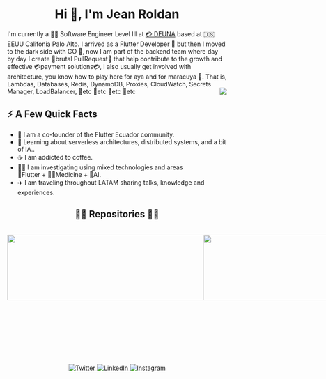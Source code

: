 <h1 align="center">Hi 👋, I'm Jean Roldan</h1>
I'm currently a 👨‍💻 Software Engineer Level III at <a href="https://www.deuna.com" title="DEUNA">💳 DEUNA</a>  based at 🇺🇸 EEUU Califonia Palo Alto. I arrived as a Flutter Developer 💙 but then I moved to the dark side with GO 😬, now I am part of the backend team where day by day I create 🤪brutal PullRequest🤪 that help contribute to the growth and effective 💳payment solutions💳, I also usually get involved with architecture, you know how to play here for aya and for maracuya 🤣. That is, Lambdas, Databases, Redis, DynamoDB, Proxies, CloudWatch, Secrets Manager, LoadBalancer, 🥵etc 🥵etc 🥵etc 🥵etc
<img align="right" src="yo.gif" />
<h2>⚡️ A Few Quick Facts</h2>
<ul>
<li>💙 I am a co-founder of the Flutter Ecuador community.</li>
<li>🦾 Learning about serverless architectures, distributed systems, and a bit of IA..</li>
<li>☕ I am addicted to coffee.</li>
<li>🧑‍💻 I am investigating using mixed technologies and areas <br>   💙Flutter + 👨‍⚕️Medicine + 🦿AI.</li>
<li>✈️ I am traveling throughout LATAM sharing talks, knowledge and experiences.</li>
</ul>
<h2 align="center">👨‍💻 Repositories 👨‍💻</h2>
<br>

<div width="100%" style="display: flex;">
  <a href="https://github.com/JeanRoldanDev/FlutterConfLatam" title="FlutterConfLatam">
    <img style="width: 450px !important;height: 150px !important" src="https://github-readme-stats.vercel.app/api/pin/?username=JeanRoldanDev&repo=FlutterConfLatam&theme=solarized-dark&bg_color=071A2C&border_color=61dafb&border_radius=20">  
  </a>
  <a href="https://github.com/JeanRoldanDev/GoogleIOLaPaz" title="GoogleIOLaPaz">
    <img style="width: 450px !important;height: 150px !important" src="https://github-readme-stats.vercel.app/api/pin/?username=JeanRoldanDev&repo=GoogleIOLaPaz&theme=solarized-dark&bg_color=071A2C&border_color=61dafb&border_radius=20">
  </a>
</div>

<br/>





<br/><br/><br/><br/><br/><br/>




<p align="center">
  <a href="https://twitter.com/JeanRoldanDev" target="_blank">
    <img src="https://img.shields.io/badge/twitter-%231DA1F2.svg?&style=for-the-badge&logo=twitter&logoColor=white&color=071A2C" alt="Twitter"/>
  </a>
  <a href="https://www.linkedin.com/in/jeanroldandev" target="_blank">
    <img src="https://img.shields.io/badge/linkedin-%230077B5.svg?&style=for-the-badge&logo=linkedin&logoColor=white&color=071A2C" alt="LinkedIn"/>
  </a>
  <a href="https://instagram.com/jeanroldan.dev" target="_blank">
    <img src="https://img.shields.io/badge/instagram-%23E4405F.svg?&style=for-the-badge&logo=instagram&logoColor=white&color=071A2C" alt="Instagram"/>
  </a>
</p>
